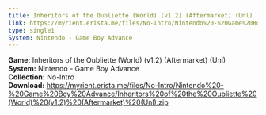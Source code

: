 ```yaml
---
title: Inheritors of the Oubliette (World) (v1.2) (Aftermarket) (Unl)
link: https://myrient.erista.me/files/No-Intro/Nintendo%20-%20Game%20Boy%20Advance/Inheritors%20of%20the%20Oubliette%20(World)%20(v1.2)%20(Aftermarket)%20(Unl).zip
type: single1
System: Nintendo - Game Boy Advance
---
```

<b>Game:</b> Inheritors of the Oubliette (World) (v1.2) (Aftermarket) (Unl)<br>
<b>System:</b> Nintendo - Game Boy Advance<br>
<b>Collection:</b> No-Intro<br>
<b>Download:</b> https://myrient.erista.me/files/No-Intro/Nintendo%20-%20Game%20Boy%20Advance/Inheritors%20of%20the%20Oubliette%20(World)%20(v1.2)%20(Aftermarket)%20(Unl).zip